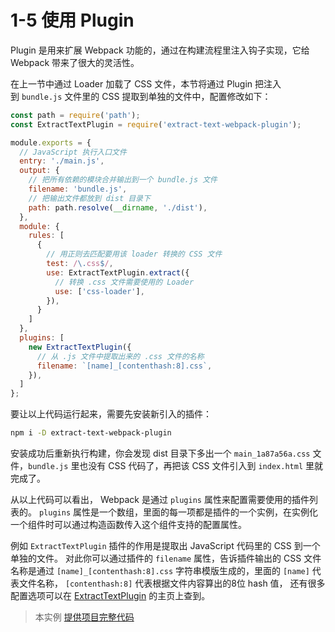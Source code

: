 # 1-5 使用 Plugin

Plugin 是用来扩展 Webpack 功能的，通过在构建流程里注入钩子实现，它给 Webpack 带来了很大的灵活性。

在上一节中通过 Loader 加载了 CSS 文件，本节将通过 Plugin 把注入到 `bundle.js` 文件里的 CSS 提取到单独的文件中，配置修改如下：

```js
const path = require('path');
const ExtractTextPlugin = require('extract-text-webpack-plugin');

module.exports = {
  // JavaScript 执行入口文件
  entry: './main.js',
  output: {
    // 把所有依赖的模块合并输出到一个 bundle.js 文件
    filename: 'bundle.js',
    // 把输出文件都放到 dist 目录下
    path: path.resolve(__dirname, './dist'),
  },
  module: {
    rules: [
      {
        // 用正则去匹配要用该 loader 转换的 CSS 文件
        test: /\.css$/,
        use: ExtractTextPlugin.extract({
          // 转换 .css 文件需要使用的 Loader
          use: ['css-loader'],
        }),
      }
    ]
  },
  plugins: [
    new ExtractTextPlugin({
      // 从 .js 文件中提取出来的 .css 文件的名称
      filename: `[name]_[contenthash:8].css`,
    }),
  ]
};

```

要让以上代码运行起来，需要先安装新引入的插件：

```bash
npm i -D extract-text-webpack-plugin

```

安装成功后重新执行构建，你会发现 dist 目录下多出一个 `main_1a87a56a.css` 文件，`bundle.js` 里也没有 CSS 代码了，再把该 CSS 文件引入到 `index.html` 里就完成了。

从以上代码可以看出， Webpack 是通过 `plugins` 属性来配置需要使用的插件列表的。 `plugins` 属性是一个数组，里面的每一项都是插件的一个实例，在实例化一个组件时可以通过构造函数传入这个组件支持的配置属性。

例如 `ExtractTextPlugin` 插件的作用是提取出 JavaScript 代码里的 CSS 到一个单独的文件。 对此你可以通过插件的 `filename` 属性，告诉插件输出的 CSS 文件名称是通过 `[name]_[contenthash:8].css` 字符串模版生成的，里面的 `[name]` 代表文件名称， `[contenthash:8]` 代表根据文件内容算出的8位 hash 值， 还有很多配置选项可以在 [ExtractTextPlugin](https://github.com/webpack-contrib/extract-text-webpack-plugin) 的主页上查到。

> 本实例 [提供项目完整代码](../projectDemo/1-5使用Plugin.zip)
